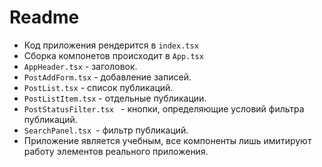 # Readme

* Код приложения рендерится в `index.tsx` 
* Сборка компонетов происходит в `App.tsx`
* `AppHeader.tsx` - заголовок.
* `PostAddForm.tsx` - добавление записей.
* `PostList.tsx` - список публикаций.
* `PostListItem.tsx` - отдельные публикации.
* `PostStatusFilter.tsx ` - кнопки, определяющие условий фильтра публикаций.
* `SearchPanel.tsx `- фильтр публикаций.
* Приложение является учебным, все компоненты лишь имитируют работу
  элементов реального приложения.